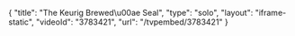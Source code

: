 {
    "title": "The Keurig Brewed\u00ae Seal",
    "type": "solo",
    "layout": "iframe-static",
    "videoId": "3783421",
    "url": "\/tvpembed\/3783421"
}